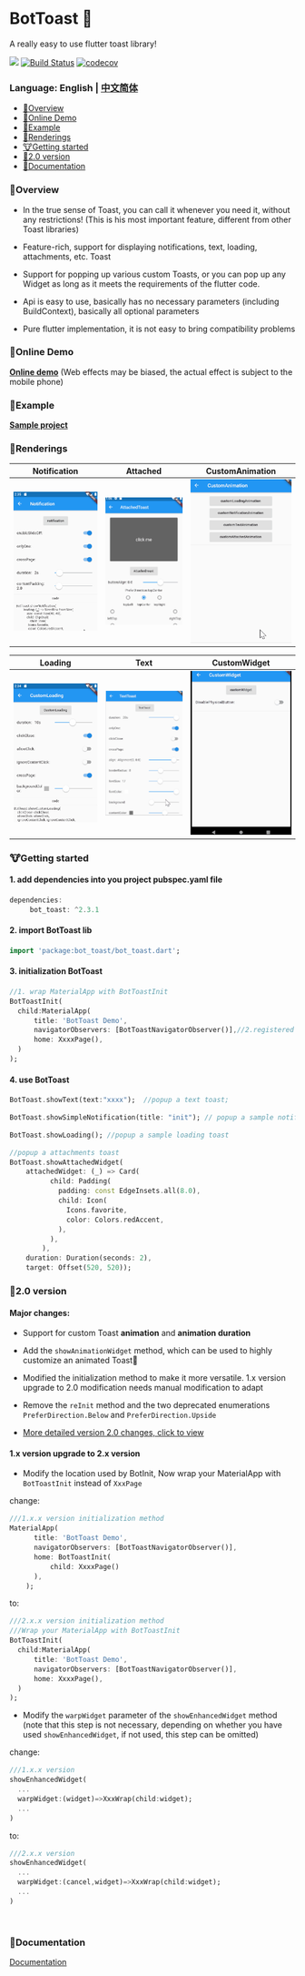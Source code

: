 BotToast 🤖
========= 
A really easy to use flutter toast library!

[![](https://img.shields.io/pub/v/bot_toast.svg?label=bot_toast&logo=https%3A%2F%2Fpub.flutter-io.cn%2Fpackages%2Fbot_toast)](https://pub.flutter-io.cn/packages/bot_toast)
[![Build Status](https://github.com/MMMzq/bot_toast/workflows/CI/badge.svg)](https://github.com/MMMzq/bot_toast/actions)
[![codecov](https://codecov.io/gh/MMMzq/bot_toast/branch/master/graph/badge.svg)](https://codecov.io/gh/MMMzq/bot_toast)

### Language: English | [中文简体](README_zh.md)

* [🐲Overview](#Overview)
* [🐼Online Demo](#Online-Demo)
* [🐳Example](#Example)
* [🐺Renderings](#Renderings)
* [🐮Getting started](#Getting-started) 
* [🐼2.0 version](#20-version)
* [📃Documentation](#Documentation) 

###  🐲Overview

- In the true sense of Toast, you can call it whenever you need it, without any restrictions! (This is his most important feature, different from other Toast libraries)

- Feature-rich, support for displaying notifications, text, loading, attachments, etc. Toast

- Support for popping up various custom Toasts, or you can pop up any Widget as long as it meets the requirements of the flutter code.

- Api is easy to use, basically has no necessary parameters (including BuildContext), basically all optional parameters

- Pure flutter implementation, it is not easy to bring compatibility problems


### 🐼Online Demo

**[Online demo](https://mmmzq.github.io/bot_toast/#/)** (Web effects may be biased, the actual effect is subject to the mobile phone)

### 🐳Example
**[Sample project](example)**

### 🐺Renderings

Notification|Attached|CustomAnimation
--------|-------|--------
![Notification](doc/gif/notification.gif)|![Attached](doc/gif/attached.gif)|![CustomAnimation](doc/gif/custom_animation.gif)

Loading|Text|CustomWidget
--------|-------|----------
![Loading](doc/gif/loading.gif)|![Text](doc/gif/text.gif)|![CustomWidget](doc/gif/custom_widget.gif)

### 🐮Getting started

#### 1. add dependencies into you project pubspec.yaml file
``` dart
dependencies:
     bot_toast: ^2.3.1
```

#### 2. import BotToast lib
``` dart
import 'package:bot_toast/bot_toast.dart';
```

#### 3. initialization BotToast
``` dart
//1. wrap MaterialApp with BotToastInit
BotToastInit(
  child:MaterialApp(
      title: 'BotToast Demo',
      navigatorObservers: [BotToastNavigatorObserver()],//2.registered route observer
      home: XxxxPage(),
  )
);
```

#### 4. use BotToast
``` dart
BotToast.showText(text:"xxxx");  //popup a text toast;
```

```dart
BotToast.showSimpleNotification(title: "init"); // popup a sample notification toast;
```

```dart
BotToast.showLoading(); //popup a sample loading toast
```

```dart
//popup a attachments toast
BotToast.showAttachedWidget(
    attachedWidget: (_) => Card(
          child: Padding(
            padding: const EdgeInsets.all(8.0),
            child: Icon(
              Icons.favorite,
              color: Colors.redAccent,
            ),
          ),
        ),
    duration: Duration(seconds: 2),
    target: Offset(520, 520));
```

### 🐼2.0 version

#### Major changes:

- Support for custom Toast **animation** and **animation duration**

- Add the `showAnimationWidget` method, which can be used to highly customize an animated Toast🤩

- Modified the initialization method to make it more versatile. 1.x version upgrade to 2.0 modification needs manual modification to adapt

- Remove the `reInit` method and the two deprecated enumerations `PreferDirection.Below` and `PreferDirection.Upside`

- [More detailed version 2.0 changes, click to view](CHANGELOG.md#200)

#### 1.x version upgrade to 2.x version

- Modify the location used by BotInit, Now wrap your MaterialApp with `BotToastInit` instead of `XxxPage`

change:
``` dart
///1.x.x version initialization method
MaterialApp(
      title: 'BotToast Demo',
      navigatorObservers: [BotToastNavigatorObserver()],
      home: BotToastInit(  
          child: XxxxPage()
      ),
    );
```
to:
``` dart
///2.x.x version initialization method
///Wrap your MaterialApp with BotToastInit
BotToastInit(
  child:MaterialApp(
      title: 'BotToast Demo',
      navigatorObservers: [BotToastNavigatorObserver()],
      home: XxxxPage(),
  )
);
```

- Modify the `warpWidget` parameter of the `showEnhancedWidget` method (note that this step is not necessary, depending on whether you have used `showEnhancedWidget`, if not used, this step can be omitted)

change:
```dart
///1.x.x version
showEnhancedWidget(
  ...
  warpWidget:(widget)=>XxxWrap(child:widget);
  ...
)
```
to:
```dart
///2.x.x version
showEnhancedWidget(
  ...
  warpWidget:(cancel,widget)=>XxxWrap(child:widget);
  ...
)
```

<br>


###  📃Documentation
[Documentation](API.md)



